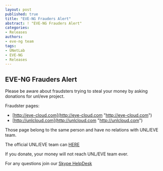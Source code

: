 ```yaml
---
layout: post
published: true
title: "EVE-NG Frauders Alert"
abstract: ! "EVE-NG Frauders Alert"
categories:
- Releases
authors:
- eve-ng team
tags:
- UNetLab
- EVE-NG
- Releases
---
```


## EVE-NG Frauders Alert

Please be aware about fraudsters trying to steal your money by asking donations for unl/eve project.

Fraudster pages:


* [http://eve-cloud.com](http://eve-cloud.com "http://eve-cloud.com") 
* [http://unlcloud.com](http://unlcloud.com "http://unlcloud.com") 

Those page belong to the same person and have no relations with UNL/EVE team.

The official UNL/EVE team can [HERE](http://www.unetlab.com/about/#toc1 "UNL/EVE Team") 

If you donate, your money will not reach UNL/EVE team ever.

For any questions join our [Skype HelpDesk](https://join.skype.com/N3cNlMa9Z60d "Skype HelpDesk") 

